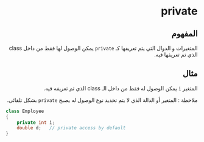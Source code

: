 <div dir="rtl">

# private

## المفهوم
المتغيرات و الدوال التي يتم تعريفها كـ `private` يمكن الوصول لها فقط من داخل class الذي تم تعريفها فيه.
## مثال
المتغير `i` يمكن الوصول له فقط من داخل الـ class الذي تم تعريفه فيه.

ملاحظة : المتغير أو الدالة الذي لا يتم تحديد نوع الوصول له يصبح `private` بشكل تلقائي.
</div>

```C#
class Employee
{
    private int i;
    double d;   // private access by default
}
```